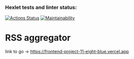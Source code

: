 ### Hexlet tests and linter status:
[![Actions Status](https://github.com/MarinaRodina/frontend-project-11/workflows/hexlet-check/badge.svg)](https://github.com/MarinaRodina/frontend-project-11/actions)
[![Maintainability](https://api.codeclimate.com/v1/badges/46718362f7588acd8a09/maintainability)](https://codeclimate.com/github/MarinaRodina/frontend-project-11/maintainability)

**RSS aggregator**
=
link to go -> <https://frontend-project-11-eight-blue.vercel.app>

